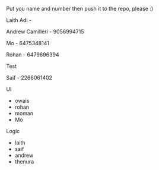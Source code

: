 Put you name and number then push it to the repo, please :) 

Laith Adi - 

Andrew Camilleri - 9056994715

Mo - 6475348141

Rohan - 6479696394

Test

Saif - 2266061402


UI 
- owais
- rohan 
- moman 
- Mo 

Logic 
- laith 
- saif 
- andrew 
- thenura 


